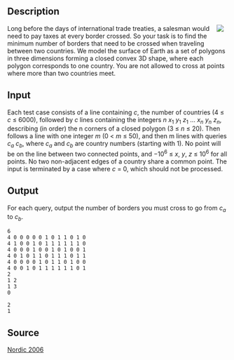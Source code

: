 <h2>Description</h2><img src="images/3033_1.gif" align="right" hspace="10"><p>Long before the days of international trade treaties, a salesman would need to pay taxes at every border crossed. So your task is to find the minimum number of borders that need to be crossed when traveling between two countries. We model the surface of Earth as a set of polygons in three dimensions forming a closed convex 3D shape, where each polygon corresponds to one country. You are not allowed to cross at points where more than two countries meet.</p><h2>Input</h2><span lang="en-us"><p>Each test case consists of a line containing <i>c</i>, the number of countries (4 ≤ <i>c</i> ≤ 6000), followed by <i>c</i> lines containing the integers <i>n</i> <i>x</i><sub>1</sub> <i>y</i><sub>1</sub> <i>z</i><sub>1</sub> … <i>x<sub>n</sub> y<sub>n</sub> z<sub>n</sub></i>, describing (in order) the n corners of a closed polygon (3 ≤ <i>n</i> ≤ 20). Then follows a line with one integer <i>m</i> (0 &lt; <i>m</i> ≤ 50), and then m lines with queries <i>c<sub>a</sub> c<sub>b</sub></i>, where <i>c<sub>a</sub></i> and <i>c<sub>b</sub></i> are country numbers (starting with 1). No point will be on the line between two connected points, and −10<sup>6</sup> ≤ <i>x</i>, <i>y</i>, <i>z</i> ≤ 10<sup>6</sup> for all points. No two non-adjacent edges of a country share a common point. The input is terminated by a case where <i>c</i> = 0, which should not be processed.</p></span><h2>Output</h2><p>For each query, output the number of borders you must cross to go from <i>c<sub>a</sub></i> to <i>c<sub>b</sub></i>.</p><pre><code class="language-input1">6
4 0 0 0 0 0 1 0 1 1 0 1 0
4 1 0 0 1 0 1 1 1 1 1 1 0
4 0 0 0 1 0 0 1 0 1 0 0 1
4 0 1 0 1 1 0 1 1 1 0 1 1
4 0 0 0 0 1 0 1 1 0 1 0 0
4 0 0 1 0 1 1 1 1 1 1 0 1
2
1 2
1 3
0</code></pre><pre><code class="language-output1">2
1</code></pre><h2>Source</h2><a href="searchproblem?field=source&amp;key=Nordic+2006">Nordic 2006</a>
